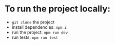 
# To run the project locally:
- `git clone` the project
- install dependencies: `npm i`
- run the project: `npm run dev`
- run tests: `npm run test`
